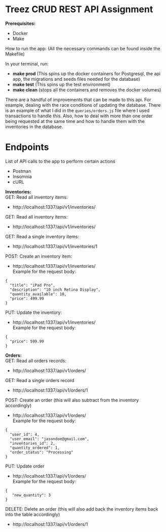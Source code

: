 # Treez CRUD REST API Assignment

<b>Prerequisites:</b>
- Docker
- Make

How to run the app: (All the necessary commands can be found inside the Makefile)

In your terminal, run:
  - <b>make prod</b> (This spins up the docker containers for Postgresql, the api app, the migrations and seeds files needed for the database)
  - <b>make test</b> (This spins up the test environment)
  - <b>make clean</b> (stops all the containers and removes the docker volumes)
  
There are a handful of improvements that can be made to this api. For example, dealing with the race conditions of updating the database. There is an example of what I did in the `queries/orders.js` file where I used transactions to handle this. Also, how to deal with more than one order being requested at the same time and how to handle them with the inventories in the database.


<h1>Endpoints</h1>
List of API calls to the app to perform certain actions

- Postman
- Insomnia
- cURL

<b>Inventories:</b><br>
GET: Read all inventory items:
- http://localhost:1337/api/v1/inventories/ <br>

GET: Read all inventory items:
- http://localhost:1337/api/v1/inventories/ <br>

GET: Read a single inventory items:
- http://localhost:1337/api/v1/inventories/1 <br>

POST: Create an inventory item:
- http://localhost:1337/api/v1/inventories/ <br>
Example for the request body: 
```	
{
  "title": "iPad Pro",
  "description": "10 inch Retina Display",
  "quantity_available": 10,
  "price": 499.99
}
```

PUT: Update the inventory:
- http://localhost:1337/api/v1/inventories/ <br>
Example for the request body:
```
{
  "price": 599.99
}
```  

<b>Orders:</b><br>
GET: Read all orders records:
- http://localhost:1337/api/v1/orders/

GET: Read a single orders record
- http://localhost:1337/api/v1/orders/1

POST: Create an order (this will also subtract from the inventory accordingly)
- http://localhost:1337/api/v1/orders/ <br>
Example for the request body:
```
{
  "user_id": 4,
  "user_email": "jasondoe@gmail.com",
  "inventories_id": 2,
  "quantity_ordered": 1,
  "order_status": "Processing"
}
```
PUT: Update order
- http://localhost:1337/api/v1/orders/ <br>
Example for the request body:
```
{
   "new_quantity": 3
}
```
DELETE: Delete an order (this will also add back the inventory items back into the table accordingly)
- http://localhost:1337/api/v1/orders/1

